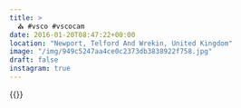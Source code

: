 ```yaml
---
title: >
  ⛪️ #vsco #vscocam 
date: 2016-01-20T08:47:22+00:00
location: "Newport, Telford And Wrekin, United Kingdom"
image: "/img/949c5247aa4ce0c2373db3838922f758.jpg"
draft: false
instagram: true
---
```


{{<photo src="/img/949c5247aa4ce0c2373db3838922f758.jpg">}}
